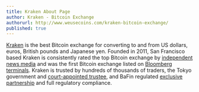 ```yaml
---
title: Kraken About Page
author: Kraken - Bitcoin Exchange
authorurl: http://www.weusecoins.com/kraken-bitcoin-exchange/
published: true
---
```


<a href="https://www.kraken.com">Kraken</a> is the best Bitcoin exchange for converting to and from US dollars, euros, British pounds and Japanese yen. Founded in 2011, San Francisco based Kraken is consistently rated the top Bitcoin exchange by <a href="/images/cointelegraph-best-bitcoin-exchange.jpg" target="_blank">independent news media</a> and was the first Bitcoin exchange listed on <a href="http://blog.kraken.com/post/111931691762/kraken-listed-on-bloomberg" target="_blank">Bloomberg terminals</a>. Kraken is trusted by hundreds of thousands of traders, the Tokyo government and <a href="https://bitcoinmagazine.com/20030/kraken-accepting-mtgox-bankruptcy-claims-and-giving-free-trade-credit/" target="_blank">court-appointed trustee</a>, and BaFin regulated <a href="/images/2014-10-31-worlds-first-crypto-currency-bank-fidor-bank-ag-and-kraken-welcome-potential-partners-in-establishing-banking-platform.pdf" target="_blank">exclusive partnership</a> and full regulatory compliance.
